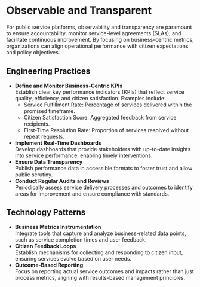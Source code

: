 # Observable and Transparent

For public service platforms, observability and transparency are paramount to ensure accountability, monitor service-level agreements (SLAs), and facilitate continuous improvement. By focusing on business-centric metrics, organizations can align operational performance with citizen expectations and policy objectives.

## Engineering Practices

- **Define and Monitor Business-Centric KPIs**  
  Establish clear key performance indicators (KPIs) that reflect service quality, efficiency, and citizen satisfaction. Examples include:
  - Service Fulfillment Rate: Percentage of services delivered within the promised timeframe.
  - Citizen Satisfaction Score: Aggregated feedback from service recipients.
  - First-Time Resolution Rate: Proportion of services resolved without repeat requests.
- **Implement Real-Time Dashboards**  
  Develop dashboards that provide stakeholders with up-to-date insights into service performance, enabling timely interventions.
- **Ensure Data Transparency**  
  Publish performance data in accessible formats to foster trust and allow public scrutiny.
- **Conduct Regular Audits and Reviews**  
  Periodically assess service delivery processes and outcomes to identify areas for improvement and ensure compliance with standards.

## Technology Patterns

- **Business Metrics Instrumentation**  
  Integrate tools that capture and analyze business-related data points, such as service completion times and user feedback.
- **Citizen Feedback Loops**  
  Establish mechanisms for collecting and responding to citizen input, ensuring services evolve based on user needs.
- **Outcome-Based Reporting**  
  Focus on reporting actual service outcomes and impacts rather than just process metrics, aligning with results-based management principles. 